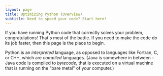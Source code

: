 ```yaml
---
layout: page
title: Optimizing Python (Overview)
subtitle: Need to speed your code? Start here!
---
```


If you have running Python code that correctly solves your problem,
congratulations! That's most of the battle. If you need to make the
code do its job faster, then this page is the place to begin. 

Python is an _interpreted_ language, as opposed to languages like 
Fortran, C, or C++, which are _compiled_ languages. (Java is somewhere
in between - Java code is compiled to _bytecode_, that is executed on 
a virtual machine that is running on the "bare metal" of your computer.)